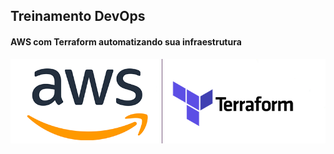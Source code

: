 ## Treinamento DevOps

#### AWS com Terraform automatizando sua infraestrutura

![](.github/terraform.png)
